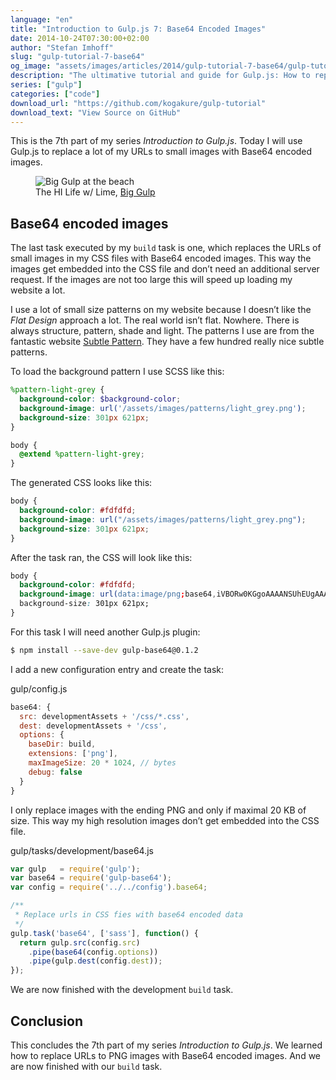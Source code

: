 ```yaml
---
language: "en"
title: "Introduction to Gulp.js 7: Base64 Encoded Images"
date: 2014-10-24T07:30:00+02:00
author: "Stefan Imhoff"
slug: "gulp-tutorial-7-base64"
og_image: "assets/images/articles/2014/gulp-tutorial-7-base64/gulp-tutorial-7.jpg"
description: "The ultimative tutorial and guide for Gulp.js: How to replace small images with base64 encoded images."
series: ["gulp"]
categories: ["code"]
download_url: "https://github.com/kogakure/gulp-tutorial"
download_text: "View Source on GitHub"
---
```


This is the 7th part of my series *Introduction to Gulp.js*. Today I will use Gulp.js to replace a lot of my URLs to small images with Base64 encoded images.

<figure class="image-figure">
  <img src="/assets/images/articles/2014/gulp-tutorial-7-base64/gulp-tutorial-7.jpg" alt="Big Gulp at the beach">
  <figcaption>
  The HI Life w/ Lime, <a href="https://www.flickr.com/photos/bi11jon/445799182" target="_blank" rel="nofollow" rel="noopener">Big Gulp</a>
  </figcaption>
</figure>


## Base64 encoded images
The last task executed by my `build` task is one, which replaces the URLs of small images in my CSS files with Base64 encoded images. This way the images get embedded into the CSS file and don’t need an additional server request. If the images are not too large this will speed up loading my website a lot.

I use a lot of small size patterns on my website because I doesn’t like the *Flat Design* approach a lot. The real world isn’t flat. Nowhere. There is always structure, pattern, shade and light. The patterns I use are from the fantastic website [Subtle Pattern](https://www.toptal.com/designers/subtlepatterns/). They have a few hundred really nice subtle patterns.

To load the background pattern I use SCSS like this:

```scss
%pattern-light-grey {
  background-color: $background-color;
  background-image: url('/assets/images/patterns/light_grey.png');
  background-size: 301px 621px;
}

body {
  @extend %pattern-light-grey;
}
```

The generated CSS looks like this:

```css
body {
  background-color: #fdfdfd;
  background-image: url("/assets/images/patterns/light_grey.png");
  background-size: 301px 621px;
}
```

After the task ran, the CSS will look like this:

```css
body {
  background-color: #fdfdfd;
  background-image: url(data:image/png;base64,iVBORw0KGgoAAAANSUhEUgAAAloAAATaBAMAAAB4FdU7AAAA…);
  background-size: 301px 621px;
}
```

For this task I will need another Gulp.js plugin:

```bash
$ npm install --save-dev gulp-base64@0.1.2
```

I add a new configuration entry and create the task:

<p class="code-info">gulp/config.js</p>

```javascript
base64: {
  src: developmentAssets + '/css/*.css',
  dest: developmentAssets + '/css',
  options: {
    baseDir: build,
    extensions: ['png'],
    maxImageSize: 20 * 1024, // bytes
    debug: false
  }
}
```



I only replace images with the ending PNG and only if maximal 20 KB of size. This way my high resolution images don’t get embedded into the CSS file.

<p class="code-info">gulp/tasks/development/base64.js</p>

```javascript
var gulp   = require('gulp');
var base64 = require('gulp-base64');
var config = require('../../config').base64;

/**
 * Replace urls in CSS fies with base64 encoded data
 */
gulp.task('base64', ['sass'], function() {
  return gulp.src(config.src)
    .pipe(base64(config.options))
    .pipe(gulp.dest(config.dest));
});
```


We are now finished with the development `build` task.

## Conclusion

This concludes the 7th part of my series *Introduction to Gulp.js*. We learned how to replace URLs to PNG images with Base64 encoded images. And we are now finished with our `build` task.

